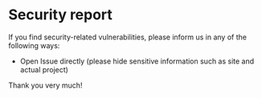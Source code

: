# Security report

If you find security-related vulnerabilities, please inform us in any of the following ways:

* Open Issue directly (please hide sensitive information such as site and actual project)

Thank you very much!